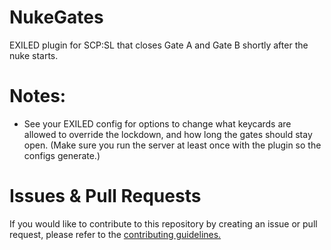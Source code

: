 # NukeGates
 EXILED plugin for SCP:SL that closes Gate A and Gate B shortly after the nuke starts.

# Notes:
- See your EXILED config for options to change what keycards are allowed to override the lockdown, and how long the gates should stay open. (Make sure you run the server at least once with the plugin so the configs generate.)

# Issues & Pull Requests
 If you would like to contribute to this repository by creating an issue or pull request, please refer to the [contributing guidelines.](https://lambdagaming.github.io/contributing.html)
